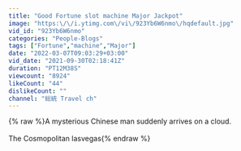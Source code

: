 ```yaml
---
title: "Good Fortune slot machine Major Jackpot"
image: "https:\/\/i.ytimg.com\/vi\/923Yb6W6nmo\/hqdefault.jpg"
vid_id: "923Yb6W6nmo"
categories: "People-Blogs"
tags: ["Fortune","machine","Major"]
date: "2022-03-07T09:03:29+03:00"
vid_date: "2021-09-30T02:18:41Z"
duration: "PT12M38S"
viewcount: "8924"
likeCount: "44"
dislikeCount: ""
channel: "総統 Travel ch"
---
```

{% raw %}A mysterious Chinese man suddenly arrives on a cloud.<br /><br />The Cosmopolitan lasvegas{% endraw %}
